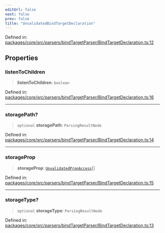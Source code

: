 ```yaml
---
editUrl: false
next: false
prev: false
title: "UnvalidatedBindTargetDeclaration"
---
```


Defined in: [packages/core/src/parsers/bindTargetParser/BindTargetDeclaration.ts:12](https://github.com/mProjectsCode/obsidian-meta-bind-plugin/blob/164b4e159d0a9103f56c4079fbd94da824499fe4/packages/core/src/parsers/bindTargetParser/BindTargetDeclaration.ts#L12)

## Properties

### listenToChildren

> **listenToChildren**: `boolean`

Defined in: [packages/core/src/parsers/bindTargetParser/BindTargetDeclaration.ts:16](https://github.com/mProjectsCode/obsidian-meta-bind-plugin/blob/164b4e159d0a9103f56c4079fbd94da824499fe4/packages/core/src/parsers/bindTargetParser/BindTargetDeclaration.ts#L16)

***

### storagePath?

> `optional` **storagePath**: `ParsingResultNode`

Defined in: [packages/core/src/parsers/bindTargetParser/BindTargetDeclaration.ts:14](https://github.com/mProjectsCode/obsidian-meta-bind-plugin/blob/164b4e159d0a9103f56c4079fbd94da824499fe4/packages/core/src/parsers/bindTargetParser/BindTargetDeclaration.ts#L14)

***

### storageProp

> **storageProp**: [`UnvalidatedPropAccess`](/obsidian-meta-bind-plugin-docs/api/interfaces/unvalidatedpropaccess/)[]

Defined in: [packages/core/src/parsers/bindTargetParser/BindTargetDeclaration.ts:15](https://github.com/mProjectsCode/obsidian-meta-bind-plugin/blob/164b4e159d0a9103f56c4079fbd94da824499fe4/packages/core/src/parsers/bindTargetParser/BindTargetDeclaration.ts#L15)

***

### storageType?

> `optional` **storageType**: `ParsingResultNode`

Defined in: [packages/core/src/parsers/bindTargetParser/BindTargetDeclaration.ts:13](https://github.com/mProjectsCode/obsidian-meta-bind-plugin/blob/164b4e159d0a9103f56c4079fbd94da824499fe4/packages/core/src/parsers/bindTargetParser/BindTargetDeclaration.ts#L13)
